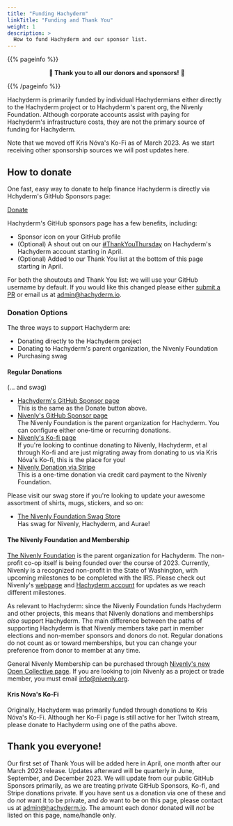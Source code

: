 ```yaml
---
title: "Funding Hachyderm"
linkTitle: "Funding and Thank You"
weight: 1
description: >
  How to fund Hachyderm and our sponsor list.
---
```


{{% pageinfo %}}
<p align="center"><strong>🎉 Thank you to all our donors and sponsors!</strong> 🎉</p>
{{% /pageinfo %}}

Hachyderm is primarily funded by individual Hachydermians either directly to the Hachyderm project
or to Hachyderm's parent org, the Nivenly Foundation. Although corporate accounts assist with paying
for Hachyderm's infrastructure costs, they are not the primary source of funding for Hachyderm.

Note that we moved off Kris Nóva's Ko-Fi as of March 2023. As we start receiving other sponsorship
sources we will post updates here.

## How to donate

One fast, easy way to donate to help finance Hachyderm is directly via Hchyderm's GitHub
Sponsors page:

<a class="btn btn-primary mb-4" href="https://github.com/sponsors/hachyderm">Donate <i class="fa-brands fa-github ml-1"></i></a>

Hachyderm's GitHub sponsors page has a few benefits, including:

* Sponsor icon on your GitHub profile
* (Optional) A shout out on our [#ThankYouThursday](https://hachyderm.io/tags/ThankYouThursday) on Hachyderm's Hachyderm account starting in April.<br />
* (Optional) Added to our Thank You list at the bottom of this page starting in April.

For both the shoutouts and Thank You list: we will use your GitHub username by default.
If you would like this changed please either [submit a PR](https://github.com/hachyderm/community/pulls) or email us at [admin@hachyderm.io](admin@hachyderm.io).

### Donation Options

The three ways to support Hachyderm are:

* Donating directly to the Hachyderm project
* Donating to Hachyderm's parent organization, the Nivenly Foundation
* Purchasing swag

#### Regular Donations

(... and swag)

* [Hachyderm's GitHub Sponsor page](https://github.com/sponsors/hachyderm) <i class="fa-brands fa-github"></i> <br />
  This is the same as the Donate button above.
* [Nivenly's GitHub Sponsor page](https://github.com/sponsors/nivenly) <i class="fa-brands fa-github"></i> <br />
  The Nivenly Foundation is the parent organization for Hachyderm. You can configure
  either one-time or recurring donations.
* [Nivenly's Ko-fi page](https://ko-fi.com/nivenly) <i class="far fa-coffee"></i><br />
  If you're looking to continue donating to Nivenly, Hachyderm, et al through Ko-fi
  and are just migrating away from donating to us via Kris Nóva's Ko-fi, this is the
  place for you!
* [Nivenly Donation via Stripe](https://donate.stripe.com/3cs8Apb7R6eK3a83cd) <i class="fa-solid fa-credit-card"></i> <br />
  This is a one-time donation via credit card payment to the Nivenly Foundation.

Please visit our swag store if you're looking to update your awesome assortment
of shirts, mugs, stickers, and so on:

* [The Nivenly Foundation Swag Store](https://nivenly.myspreadshop.com/) <i class="fa-solid fa-shirt"></i> <br />
  Has swag for Nivenly, Hachyderm, and Aurae!

#### The Nivenly Foundation and Membership

[The Nivenly Foundation](https://nivenly.org) is the parent organization for Hachyderm. The non-profit
co-op itself is being founded over the course of 2023. Currently, Nivenly is a recognized non-profit in
the State of Washington, with upcoming milestones to be completed with the IRS. Please check out Nivenly's
[webpage](https://nivenly.org) and [Hachyderm account](https://hachyderm.io/@nivenly) for updates as we
reach different milestones. 

As relevant to Hachyderm: since the Nivenly Foundation funds Hachyderm and other projects, this means
that Nivenly donations and memberships _also_ support Hachyderm. The main difference between the paths
of supporting Hachyderm is that Nivenly members take part in member elections and non-member sponsors
and donors do not. Regular donations do not count as or toward memberships, but you can change your
preference from donor to member at any time.

General Nivenly Membership can be purchased through [Nivenly's new Open Collective page](https://opencollective.com/nivenly-foundation).
If you are looking to join Nivenly as a project or trade member, you must email [info@nivenly.org](mailto:info@nivenly.org).


#### Kris Nóva's Ko-Fi

Originally, Hachyderm was primarily funded through donations to Kris Nóva's Ko-Fi. Although her
Ko-Fi page is still active for her Twitch stream, please donate to Hachyderm using one of the paths
above.

## Thank you everyone!

Our first set of Thank Yous will be added here in April, one month after our March 2023 release.
Updates afterward will be quarterly in June, September, and December 2023. We will update from our
public GitHub Sponsors primarily, as we are treating private GitHub Sponsors, Ko-fi, and Stripe donations
private. If you have sent us a donation via one of these and do _not_ want it to be private, and _do_ want
to be on this page, please contact us at [admin@hachyderm.io](mailto:admin@hachyderm.io). The amount
each donor donated will _not_ be listed on this page, name/handle only.
